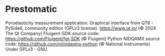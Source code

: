 # Prestomatic
Poroelasticity measurement application.
Graphical interface from QT6 - PySide6, community edition (GPLv3 license). https://www.qt.io/ (© 2024 The Qt Company)
Fluigent-SDK source code: https://github.com/Fluigent/fgt-SDK (© Fluigent)
Python NIDQAMX source code: https://github.com/ni/nidaqmx-python (© National Instruments)
Under GPLv3 - GNU.
